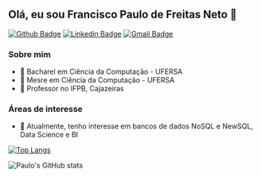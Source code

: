 ## Olá, eu sou Francisco Paulo de Freitas Neto 👋

[![Github Badge](https://img.shields.io/badge/-Github-000?style=flat-square&logo=Github&logoColor=white&link=https://github.com/paulofreitasnt)](https://github.com/paulofreitasnt)
[![Linkedin Badge](https://img.shields.io/badge/-LinkedIn-blue?style=flat-square&logo=Linkedin&logoColor=white&link=https://www.linkedin.com/in/paulo-freitas-325a7ba9/)](https://www.linkedin.com/in/paulo-freitas-325a7ba9/)
[![Gmail Badge](https://img.shields.io/badge/-Gmail-c14438?style=flat-square&logo=Gmail&logoColor=white&link=mailto:seu_email)](mailto:paulo.freitas.nt@gmail.com)


### Sobre mim
* :school: Bacharel em Ciência da Computação - UFERSA
* :school: Mesre em Ciência da Computação - UFERSA
* :office: Professor no IFPB, Cajazeiras

### Áreas de interesse
* :closed_book: Atualmente, tenho interesse em bancos de dados NoSQL e NewSQL, Data Science e BI

[![Top Langs](https://github-readme-stats.vercel.app/api/top-langs/?username=paulofreitasnt&layout=compact)](https://github.com/anuraghazra/github-readme-stats)

![Paulo's GitHub stats](https://github-readme-stats.vercel.app/api?username=paulofreitasnt&show_icons=true&theme=tokyonight)
